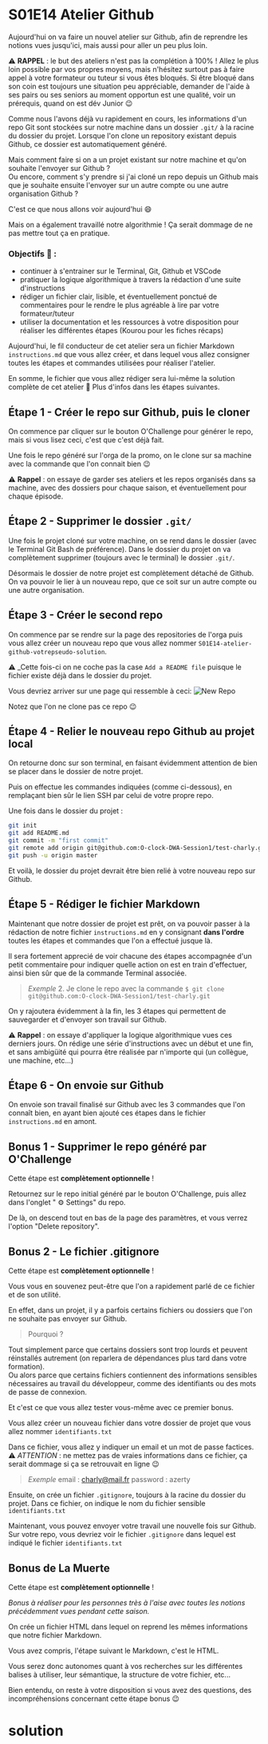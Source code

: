 # S01E14 Atelier Github

Aujourd'hui on va faire un nouvel atelier sur Github, afin de reprendre les notions vues jusqu'ici, mais aussi pour aller un peu plus loin.

:warning: **RAPPEL** : le but des ateliers n'est pas la complétion à 100% ! Allez le plus loin possible par vos propres moyens, mais n'hésitez surtout pas à faire appel à votre formateur ou tuteur si vous êtes bloqués. Si être bloqué dans son coin est toujours une situation peu appréciable, demander de l'aide à ses pairs ou ses seniors au moment opportun est une qualité, voir un prérequis, quand on est dév Junior :wink:

Comme nous l'avons déjà vu rapidement en cours, les informations d'un repo Git sont stockées sur notre machine dans un dossier `.git/` à la racine du dossier du projet.
Lorsque l'on clone un repository existant depuis Github, ce dossier est automatiquement généré.

Mais comment faire si on a un projet existant sur notre machine et qu'on souhaite l'envoyer sur Github ?<br/>
Ou encore, comment s'y prendre si j'ai cloné un repo depuis un Github mais que je souhaite ensuite l'envoyer sur un autre compte ou une autre organisation Github ?

C'est ce que nous allons voir aujourd'hui :smile:

Mais on a également travaillé notre algorithmie ! Ça serait dommage de ne pas mettre tout ça en pratique.

### Objectifs 🏁 : 
* continuer à s'entrainer sur le Terminal, Git, Github et VSCode
* pratiquer la logique algorithmique à travers la rédaction d'une suite d'instructions
* rédiger un fichier clair, lisible, et éventuellement ponctué de commentaires pour le rendre le plus agréable à lire par votre formateur/tuteur
* utiliser la documentation et les ressources à votre disposition pour réaliser les différentes étapes (Kourou pour les fiches récaps)


Aujourd'hui, le fil conducteur de cet atelier sera un fichier Markdown `instructions.md` que vous allez créer, et dans lequel vous allez consigner toutes les étapes et commandes utilisées pour réaliser l'atelier.

En somme, le fichier que vous allez rédiger sera lui-même la solution complète de cet atelier :exploding_head: Plus d'infos dans les étapes suivantes.





## Étape 1 - Créer le repo sur Github, puis le cloner

On commence par cliquer sur le bouton O'Challenge pour générer le repo, mais si vous lisez ceci, c'est que c'est déjà fait.

Une fois le repo généré sur l'orga de la promo, on le clone sur sa machine avec la commande que l'on connait bien :wink:

:warning: __Rappel__ : on essaye de garder ses ateliers et les repos organisés dans sa machine, avec des dossiers pour chaque saison, et éventuellement pour chaque épisode.




## Étape 2 - Supprimer le dossier `.git/`

Une fois le projet cloné sur votre machine, on se rend dans le dossier (avec le Terminal Git Bash de préférence).
Dans le dossier du projet on va complètement supprimer (toujours avec le terminal) le dossier `.git/`.

Désormais le dossier de notre projet est complètement détaché de Github.
On va pouvoir le lier à un nouveau repo, que ce soit sur un autre compte ou une autre organisation.




## Étape 3 - Créer le second repo

On commence par se rendre sur la page des repositories de l'orga puis vous allez créer un nouveau repo que vous allez nommer `S01E14-atelier-github-votrepseudo-solution`.

:warning: _Cette fois-ci on ne coche pas la case `Add a README file` puisque le fichier existe déjà dans le dossier du projet.

Vous devriez arriver sur une page qui ressemble à ceci:
![New Repo](https://cdn.discordapp.com/attachments/564730692039081996/1044932635018932264/2022-11-23_12-08.png)

Notez que l'on ne clone pas ce repo 😉




 ## Étape 4 - Relier le nouveau repo Github au projet local

On retourne donc sur son terminal, en faisant évidemment attention de bien se placer dans le dossier de notre projet.

Puis on effectue les commandes indiquées (comme ci-dessous), en remplaçant bien sûr le lien SSH par celui de votre propre repo.

Une fois dans le dossier du projet :
```bash
git init
git add README.md
git commit -m "first commit"
git remote add origin git@github.com:O-clock-DWA-Session1/test-charly.git (à remplacer par votre lien SSH)
git push -u origin master
```

Et voilà, le dossier du projet devrait être bien relié à votre nouveau repo sur Github.




## Étape 5 - Rédiger le fichier Markdown

Maintenant que notre dossier de projet est prêt, on va pouvoir passer à la rédaction de notre fichier `instructions.md` en y consignant **dans l'ordre** toutes les étapes et commandes que l'on a effectué jusque là.

Il sera fortement apprecié de voir chacune des étapes accompagnée d'un petit commentaire pour indiquer quelle action on est en train d'effectuer, ainsi bien sûr que de la commande Terminal associée.

> _Exemple_
> 2. Je clone le repo avec la commande `$ git clone git@github.com:O-clock-DWA-Session1/test-charly.git`

On y rajoutera évidemment à la fin, les 3 étapes qui permettent de sauvegarder et d'envoyer son travail sur Github.

:warning: __Rappel__ : on essaye d'appliquer la logique algorithmique vues ces derniers jours. On rédige une série d'instructions avec un début et une fin, et sans ambigüité qui pourra être réalisée par n'importe qui (un collègue, une machine, etc...)




## Étape 6 - On envoie sur Github

On envoie son travail finalisé sur Github avec les 3 commandes que l'on connaît bien, en ayant bien ajouté ces étapes dans le fichier `instructions.md` en amont.





## Bonus 1 - Supprimer le repo généré par O'Challenge

Cette étape est **complètement optionnelle** !

Retournez sur le repo initial généré par le bouton O'Challenge, puis allez dans l'onglet " :gear:	Settings" du repo.

De là, on descend tout en bas de la page des paramètres, et vous verrez l'option "Delete repository".





## Bonus 2 - Le fichier .gitignore

Cette étape est **complètement optionnelle** !

Vous vous en souvenez peut-être que l'on a rapidement parlé de ce fichier et de son utilité.

En effet, dans un projet, il y a parfois certains fichiers ou dossiers que l'on ne souhaite pas envoyer sur Github.

> Pourquoi ?

Tout simplement parce que certains dossiers sont trop lourds et peuvent réinstallés autrement (on reparlera de dépendances plus tard dans votre formation).<br/>
Ou alors parce que certains fichiers contiennent des informations sensibles nécessaires au travail du développeur, comme des identifiants ou des mots de passe de connexion.

Et c'est ce que vous allez tester vous-même avec ce premier bonus.

Vous allez créer un nouveau fichier dans votre dossier de projet que vous allez nommer `identifiants.txt`

Dans ce fichier, vous allez y indiquer un email et un mot de passe factices. :warning: _ATTENTION_ : ne mettez pas de vraies informations dans ce fichier, ça serait dommage si ça se retrouvait en ligne :wink:

> _Exemple_
> email : charly@mail.fr
> password : azerty

Ensuite, on crée un fichier `.gitignore`, toujours à la racine du dossier du projet.
Dans ce fichier, on indique le nom du fichier sensible `identifiants.txt`

Maintenant, vous pouvez envoyer votre travail une nouvelle fois sur Github. Sur votre repo, vous devriez voir le fichier `.gitignore` dans lequel est indiqué le fichier `identifiants.txt`




## Bonus de La Muerte

Cette étape est **complètement optionnelle** !

_Bonus à réaliser pour les personnes très à l'aise avec toutes les notions précédemment vues pendant cette saison._

On crée un fichier HTML dans lequel on reprend les mêmes informations que notre fichier Markdown.

Vous avez compris, l'étape suivant le Markdown, c'est le HTML.

Vous serez donc autonomes quant à vos recherches sur les différentes balises à utiliser, leur sémantique, la structure de votre fichier, etc...

Bien entendu, on reste à votre disposition si vous avez des questions, des incompréhensions concernant cette étape bonus :wink:


# solution
